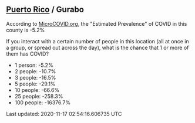 
## [Puerto Rico](/united-states/puerto-rico) / Gurabo

According to [MicroCOVID.org](http://microcovid.org),
the "Estimated Prevalence" of COVID in this county is -5.2%

If you interact with a certain number of people in this location
(all at once in a group, or spread out across the day), what is the chance that
1 or more of them has COVID?

- 1 person: -5.2%
- 2 people: -10.7%
- 3 people: -16.5%
- 5 people: -29.1%
- 10 people: -66.6%
- 25 people: -258.3%
- 100 people: -16376.7%

Last updated: 2020-11-17 02:54:16.606735 UTC
